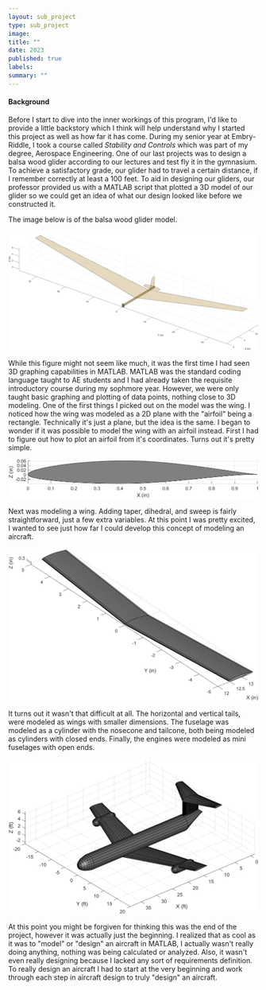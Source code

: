 ```yaml
---
layout: sub_project
type: sub_project
image:
title: ""
date: 2023
published: true
labels:
summary: ""
---
```


<h4>Background</h4>

Before I start to dive into the inner workings of this program, I'd like to provide a little backstory which I think will help understand why I started this project as well as how far it has come. During my senior year at Embry-Riddle, I took a course called <i>Stability and Controls</i> which was part of my degree, Aerospace Engineering. One of our last projects was to design a balsa wood glider according to our lectures and test fly it in the gymnasium. To achieve a satisfactory grade, our glider had to travel a certain distance, if I remember correctly at least a 100 feet. To aid in designing our gliders, our professor provided us with a MATLAB script that plotted a 3D model of our glider so we could get an idea of what our design looked like before we constructed it.

The image below is of the balsa wood glider model.

<img class="img-fluid" src="../img/pac_project/balsa_wood_glider.png">

While this figure might not seem like much, it was the first time I had seen 3D graphing capabilities in MATLAB. MATLAB was the standard coding language taught to AE students and I had already taken the requisite introductory course during my sophmore year. However, we were only taught basic graphing and plotting of data points, nothing close to 3D modeling. One of the first things I picked out on the model was the wing. I noticed how the wing was modeled as a 2D plane with the "airfoil" being a rectangle. Technically it's just a plane, but the idea is the same. I began to wonder if it was possible to model the wing with an airfoil instead. First I had to figure out how to plot an airfoil from it's coordinates. Turns out it's pretty simple.

<img class="img-fluid" src="../img/pac_project/airfoil.png">

Next was modeling a wing. Adding taper, dihedral, and sweep is fairly straightforward, just a few extra variables. At this point I was pretty excited, I wanted to see just how far I could develop this concept of modeling an aircraft.


<img class="img-fluid" src="../img/pac_project/first_wing.png">

It turns out it wasn't that difficult at all. The horizontal and vertical tails, were modeled as wings with smaller dimensions. The fuselage was modeled as a cylinder with the nosecone and tailcone, both being modeled as cylinders with closed ends. Finally, the engines were modeled as mini fuselages with open ends. 

<img class="img-fluid" src="../img/pac_project/first_aircraft.png">

At this point you might be forgiven for thinking this was the end of the project, however it was actually just the beginning. I realized that as cool as it was to "model" or "design" an aircraft in MATLAB, I actually wasn't really doing anything, nothing was being calculated or analyzed. Also, it wasn't even really designing because I lacked any sort of requirements definition. To really design an aircraft I had to start at the very beginning and work through each step in aircraft design to truly "design" an aircraft. 
